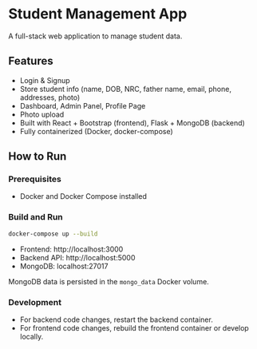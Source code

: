# Student Management App

A full-stack web application to manage student data.

## Features

- Login & Signup
- Store student info (name, DOB, NRC, father name, email, phone, addresses, photo)
- Dashboard, Admin Panel, Profile Page
- Photo upload
- Built with React + Bootstrap (frontend), Flask + MongoDB (backend)
- Fully containerized (Docker, docker-compose)

## How to Run

### Prerequisites

- Docker and Docker Compose installed

### Build and Run

```bash
docker-compose up --build
```

- Frontend: http://localhost:3000
- Backend API: http://localhost:5000
- MongoDB: localhost:27017

MongoDB data is persisted in the `mongo_data` Docker volume.

### Development

- For backend code changes, restart the backend container.
- For frontend code changes, rebuild the frontend container or develop locally.
